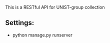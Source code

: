 This is a RESTful API for UNIST-group collection

Settings:
-----------------
* python manage.py runserver


